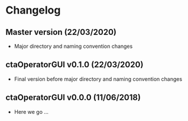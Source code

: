 # Changelog


<!-- ## ctaOperatorGUI v0.2.0 (22/03/2020) -->
## Master version (22/03/2020)

- Major directory and naming convention changes

## ctaOperatorGUI v0.1.0 (22/03/2020)

- Final version before major directory and naming convention changes

## ctaOperatorGUI v0.0.0 (11/06/2018)

-  Here we go ...


